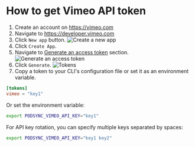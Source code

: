 # How to get Vimeo API token

1. Create an account on https://vimeo.com
2. Navigate to https://developer.vimeo.com
3. Click `New app` button.
![Create a new app](img/vimeo_create_app.png)
4. Click `Create App`.
5. Navigate to [Generate an access token](https://developer.vimeo.com/apps/160740#generate_access_token) section.
![Generate an access token](img/vimeo_access_token.png)
6. Click `Generate`.
![Tokens](img/vimeo_token.png)
7. Copy a token to your CLI's configuration file or set it as an environment variable.
```toml
[tokens]
vimeo = "key1"
```
Or set the environment variable:
```sh
export PODSYNC_VIMEO_API_KEY="key1"
```

For API key rotation, you can specify multiple keys separated by spaces:
```sh
export PODSYNC_VIMEO_API_KEY="key1 key2"
```
